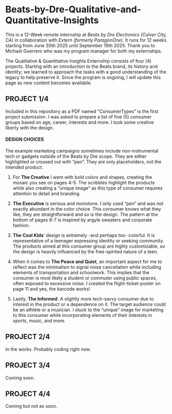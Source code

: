 # Beats-by-Dre-Qualitative-and-Quantitative-Insights

This is a 12-Week remote internship at *Beats by Dre Electronics (Culver City, CA)* in collaboration with *Extern (formerly ParagonOne)*. It runs for 12 weeks starting from June 30th 2025 until September 19th 2025. Thank you to Michael Guerrero who was my program manager for both my externships.


The Qualitative & Quantitative Insights Externship consists of four (4) projects. Starting with an introduction to the Beats brand, its history and identity; we learned to approach the tasks with a good understanding of the legacy to help preserve it. Since the program is ongoing, I will update this page as new content becomes available.

## PROJECT 1/4
Included in this repository as a PDF named "ConsumerTypes" is the first project submission. I was asked to prepare a list of five (5) consumer groups based on age, career, interests and more. I took some creative liberty with the design.

#### DESIGN CHOICES
The example marketing campaigns sometimes include non-instrumental tech or gadgets outside of the Beats by Dre scope. They are either highlighted or crossed out with “pen”. They are only placeholders, not the intended product.

1. For **The Creative** I went with bold colors and shapes, creating the mosaic you see on pages 4-5. The scribbles highlight the products while also creating a “unique image” as this type of consumer requires attention to detail and branding.

2. **The Executive** is serious and monotone. I only used “pen” and was not exactly abundant in the color choice. This consumer knows what they like, they are straightforward and so is the design. The pattern at the bottom of pages 6-7 is inspired by argyle sweaters and corporate fashion.

3. **The Cool Kids**‘ design is extremely -and perhaps too- colorful. It is representative of a teenager expressing identity or seeking community. The products aimed at this consumer group are highly customizable, so the design is heavily influenced by the free-spirited nature of a teen.

4. When it comes to **The Peace and Quiet**, an important aspect for me to reflect was the minimalism to signal noise cancellation while including elements of transportation and schoolwork. This implies that the consumer is most likely a student or commuter using public spaces, often exposed to excessive noise. I created the flight-ticket-poster on page 11 and yes, the barcode works!

5. Lastly, **The Informed**. A slightly more tech-savvy consumer due to interest in the product or a dependence on it. The target audience could be an athlete or a musician. I stuck to the “unique” image for marketing to this consumer while incorporating elements of their interests in sports, music, and more.

## PROJECT 2/4
In the works. Probably coding right now.

## PROJECT 3/4
Coming soon.

## PROJECT 4/4
Coming but not as soon.
